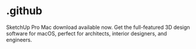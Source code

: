 # .github
SketchUp Pro Mac download available now. Get the full-featured 3D design software for macOS, perfect for architects, interior designers, and engineers.
